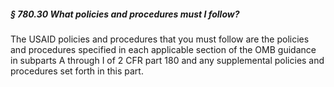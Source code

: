 ##### § 780.30 What policies and procedures must I follow? #####

The USAID policies and procedures that you must follow are the policies and procedures specified in each applicable section of the OMB guidance in subparts A through I of 2 CFR part 180 and any supplemental policies and procedures set forth in this part.